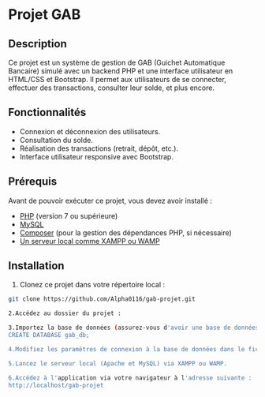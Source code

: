 # Projet GAB

## Description

Ce projet est un système de gestion de GAB (Guichet Automatique Bancaire) simulé avec un backend PHP et une interface utilisateur en HTML/CSS et Bootstrap. Il permet aux utilisateurs de se connecter, effectuer des transactions, consulter leur solde, et plus encore.

## Fonctionnalités

- Connexion et déconnexion des utilisateurs.
- Consultation du solde.
- Réalisation des transactions (retrait, dépôt, etc.).
- Interface utilisateur responsive avec Bootstrap.

## Prérequis

Avant de pouvoir exécuter ce projet, vous devez avoir installé :

- [PHP](https://www.php.net/) (version 7 ou supérieure)
- [MySQL](https://www.mysql.com/)
- [Composer](https://getcomposer.org/) (pour la gestion des dépendances PHP, si nécessaire)
- [Un serveur local comme XAMPP ou WAMP](https://www.apachefriends.org/index.html)

## Installation

1. Clonez ce projet dans votre répertoire local :

```bash
git clone https://github.com/Alpha0116/gab-projet.git

2.Accédez au dossier du projet :

3.Importez la base de données (assurez-vous d'avoir une base de données MySQL prête) :
CREATE DATABASE gab_db;

4.Modifiez les paramètres de connexion à la base de données dans le fichier includes/db.php.

5.Lancez le serveur local (Apache et MySQL) via XAMPP ou WAMP.

6.Accédez à l'application via votre navigateur à l'adresse suivante :
http://localhost/gab-projet
